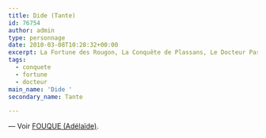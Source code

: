 ```yaml
---
title: Dide (Tante)
id: 76754
author: admin
type: personnage
date: 2010-03-08T10:28:32+00:00
excerpt: La Fortune des Rougon, La Conquête de Plassans, Le Docteur Pascal
tags:
  - conquete
  - fortune
  - docteur
main_name: 'Dide '
secondary_name: Tante

---
```

— Voir <a href="/personnage/fouque-adelaide-dite-tante-dide/" target="_self">FOUQUE (Adélaïde)</a>.